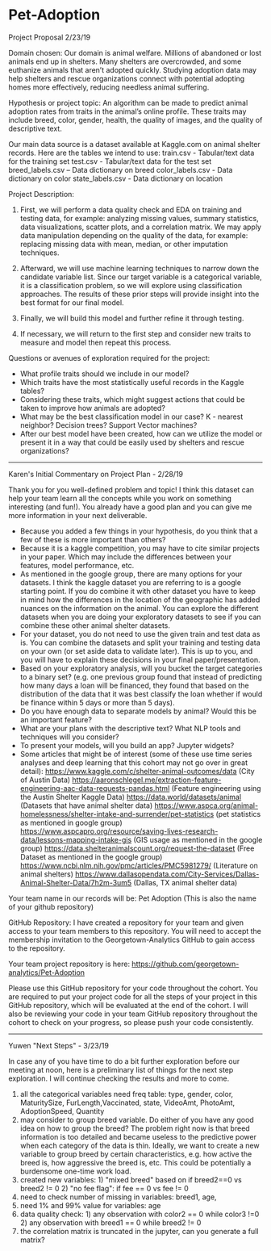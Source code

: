 # Pet-Adoption


Project Proposal 2/23/19

Domain chosen:
Our domain is animal welfare. Millions of abandoned or lost animals end up in shelters. Many shelters are overcrowded, and some euthanize animals that aren’t adopted quickly. Studying adoption data may help shelters and rescue organizations connect with potential adopting homes more effectively, reducing needless animal suffering. 

Hypothesis or project topic:
An algorithm can be made to predict animal adoption rates from traits in the animal’s online profile. These traits may include breed, color, gender, health, the quality of images, and the quality of descriptive text.

Our main data source is a dataset available at Kaggle.com on animal shelter records. Here are the tables we intend to use:
   train.csv - Tabular/text data for the training set 
   test.csv - Tabular/text data for the test set
   breed_labels.csv – Data dictionary on breed
   color_labels.csv - Data dictionary on color
   state_labels.csv - Data dictionary on location
  
Project Description:
  1. First, we will perform a data quality check and EDA on training and testing data, for
  example: analyzing missing values, summary statistics, data visualizations, scatter plots,
  and a correlation matrix. We may apply data manipulation depending on the quality of
  the data, for example: replacing missing data with mean, median, or other imputation
  techniques.

  2. Afterward, we will use machine learning techniques to narrow down the candidate
  variable list. Since our target variable is a categorical variable, it is a classification
  problem, so we will explore using classification approaches. The results of these prior
  steps will provide insight into the best format for our final model.
  
  3. Finally, we will build this model and further refine it through testing.

  4. If necessary, we will return to the first step and consider new traits to measure and model
  then repeat this process.

Questions or avenues of exploration required for the project:
- What profile traits should we include in our model? 
- Which traits have the most statistically useful records in the Kaggle tables?
- Considering these traits, which might suggest actions that could be taken to improve how animals are adopted?
- What may be the best classification model in our case?  K - nearest neighbor? Decision trees? Support Vector machines?
- After our best model have been created, how can we utilize the model or present it in a way that could be easily used by shelters and rescue organizations?

------

Karen's Initial Commentary on Project Plan - 2/28/19

Thank you for you well-defined problem and topic! I think this dataset can help your team learn all the concepts while you work on something interesting (and fun!). You already have a good plan and you can give me more information in your next deliverable. 

- Because you added a few things in your hypothesis, do you think that a few of these is more important than others? 
- Because it is a kaggle competition, you may have to cite similar projects in your paper. Which may include the differences   between your features, model performance, etc.
- As mentioned in the google group, there are many options for your datasets. I think the kaggle dataset you are referring to is a google starting point. If you do combine it with other dataset you have to keep in mind how the differences in the location of the geographic has added nuances on the information on the animal. You can explore the different datasets when you are doing your exploratory datasets to see if you can combine these other animal shelter datasets. 
- For your dataset, you do not need to use the given train and test data as is. You can combine the datasets and split your training and testing data on your own (or set aside data to validate later). This is up to you, and you will have to explain these decisions in your final paper/presentation.
- Based on your exploratory analysis, will you bucket the target categories to a binary set?  (e.g. one previous group found that instead of predicting how many days a loan will be financed, they found that based on the distribution of the data that it was best classify the loan whether if would be finance within 5 days or more than 5 days).
- Do you have enough data to separate models by animal? Would this be an important feature? 
- What are your plans with the descriptive text? What NLP tools and techniques will you consider?
- To present your models, will you build an app? Jupyter widgets? 
- Some articles that might be of interest (some of these use time series analyses and deep learning that  this cohort may not go over in great detail):
        https://www.kaggle.com/c/shelter-animal-outcomes/data (City of Austin Data)
        https://aaronschlegel.me/extraction-feature-engineering-aac-data-requests-pandas.html (Feature engineering using the Austin Shelter Kaggle Data)
        https://data.world/datasets/animal (Datasets that have animal shelter data)
        https://www.aspca.org/animal-homelessness/shelter-intake-and-surrender/pet-statistics (pet statistics as mentioned in google group)
        https://www.aspcapro.org/resource/saving-lives-research-data/lessons-mapping-intake-gis (GIS usage as mentioned in the google group)
        https://data.shelteranimalscount.org/request-the-dataset (Free Dataset as mentioned in the google group)
        https://www.ncbi.nlm.nih.gov/pmc/articles/PMC5981279/ (Literature on animal shelters)
        https://www.dallasopendata.com/City-Services/Dallas-Animal-Shelter-Data/7h2m-3um5 (Dallas, TX animal shelter data)

Your team name in our records will be: Pet Adoption (This is also the name of your github repository)

GitHub Repository: I have created a repository for your team and given access to your team members to this repository. You will need to accept the membership invitation to the Georgetown-Analytics GitHub to gain access to the repository.

Your team project repository is here: https://github.com/georgetown-analytics/Pet-Adoption

Please use this GitHub repository for your code throughout the cohort. You are required to put your project code for all the steps of your project in this GitHub repository, which will be evaluated at the end of the cohort. I will also be reviewing your code in your team GitHub repository throughout the cohort to check on your progress, so please push your code consistently. 

-----

Yuwen "Next Steps" - 3/23/19

In case any of you have time to do a bit further exploration before our meeting at noon, here is a preliminary list of things for the next step exploration. I will continue checking the results and more to come. 

1. all the categorical variables need freq table: type, gender, color, MaturitySize, FurLength,Vaccinated, state, VideoAmt, PhotoAmt, AdoptionSpeed, Quantity
2. may consider to group breed variable. Do either of you have any good idea on how to group the breed? The problem right now is that breed information is too detailed and became useless to the predictive power when each category of the data is thin. Ideally, we want to create a new variable to group breed by certain characteristics, e.g. how active the breed is, how aggressive the breed is, etc. This could be potentially a burdensome one-time work load. 
3. created new variables:
          1) "mixed breed" based on if breed2==0 vs breed2 != 0
          2) "no fee flag": if fee == 0 vs fee != 0
4. need to check number of missing in variables: breed1, age, 
5.  need 1% and 99% value for variables: age
6. data quality check: 
          1) any observation with color2 == 0 while color3 !=0
          2) any observation with breed1 == 0 while breed2 != 0
7. the correlation matrix is truncated in the jupyter, can you generate a full matrix?
